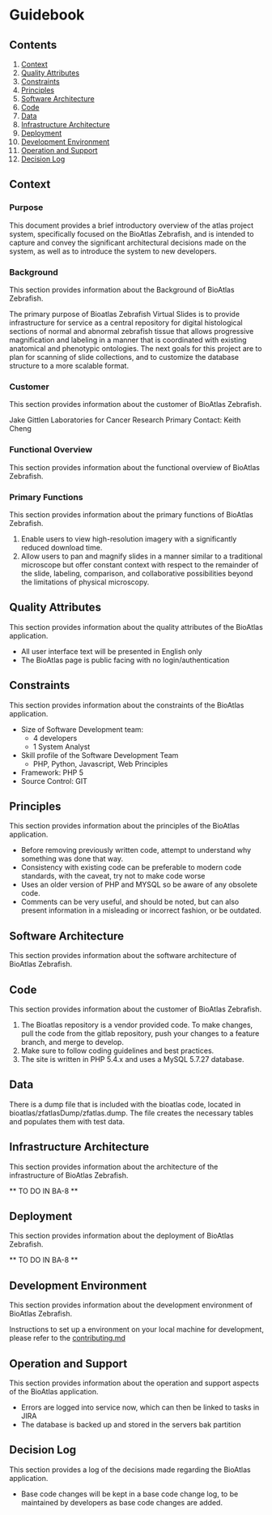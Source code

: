 # Guidebook

## Contents
1. [Context](#context)
1. [Quality Attributes](#quality-attributes)
1. [Constraints](#constraints)
1. [Principles](#principles)
1. [Software Architecture](#software-architecture)
1. [Code](#code)
1. [Data](#data)
1. [Infrastructure Architecture](#infrastructure-architecture)
1. [Deployment](#deployment)
1. [Development Environment](#development-environment)
1. [Operation and Support](#operation-and-support)
1. [Decision Log](#decision-log)

## Context
### Purpose
This document provides a brief introductory overview of the atlas project
system, specifically focused on the BioAtlas Zebrafish, and is intended to capture
and convey the significant architectural decisions made on the system, as well
as to introduce the system to new developers.

### Background
This section provides information about the Background of BioAtlas Zebrafish.

The primary purpose of Bioatlas Zebrafish Virtual Slides is to provide
infrastructure for service as a central repository for digital histological
sections of normal and abnormal zebrafish tissue that allows progressive
magnification and labeling in a manner that is coordinated with existing
anatomical and phenotypic ontologies. The next goals for this project are to
plan for scanning of slide collections, and to customize the database structure
to a more scalable format.

### Customer
This section provides information about the customer of BioAtlas Zebrafish.

Jake Gittlen Laboratories for Cancer Research
Primary Contact: Keith Cheng

### Functional Overview
This section provides information about the functional overview of BioAtlas
Zebrafish.

### Primary Functions
This section provides information about the primary functions of BioAtlas
Zebrafish.

1. Enable users to view high-resolution imagery with a significantly reduced
   download time.
2. Allow users to pan and magnify slides in a manner similar to a traditional
   microscope but offer constant context with respect to the remainder of the
   slide, labeling, comparison, and collaborative possibilities beyond the
   limitations of physical microscopy.

## Quality Attributes
This section provides information about the quality attributes of the BioAtlas
application.

- All user interface text will be presented in English only
- The BioAtlas page is public facing with no login/authentication


## Constraints
This section provides information about the constraints of the BioAtlas
application.

- Size of Software Development team:
    - 4 developers
    - 1 System Analyst
- Skill profile of the Software Development Team
    - PHP, Python, Javascript, Web Principles
- Framework: PHP 5
- Source Control: GIT

## Principles
This section provides information about the principles of the BioAtlas
application.

- Before removing previously written code, attempt to understand why something
  was done that way.
- Consistency with existing code can be preferable to modern code standards,
  with the caveat, try not to make code worse
- Uses an older version of PHP and MYSQL so be aware of any obsolete code.
- Comments can be very useful, and should be noted, but can also present
  information in a misleading or incorrect fashion, or be outdated.


## Software Architecture
This section provides information about the software architecture of BioAtlas
Zebrafish.

## Code
This section provides information about the customer of BioAtlas Zebrafish.

1. The Bioatlas repository is a vendor provided code. To make changes, pull the
   code from the gitlab repository, push your
   changes to a feature branch, and merge to develop.
1. Make sure to follow coding guidelines and best practices.
1. The site is written in PHP 5.4.x and uses a MySQL 5.7.27 database.

## Data
There is a dump file that is included with the bioatlas code, located in
bioatlas/zfatlasDump/zfatlas.dump. The file creates the
necessary tables and populates them with test data.

## Infrastructure Architecture
This section provides information about the architecture of the infrastructure
of BioAtlas Zebrafish.

** TO DO IN BA-8 **

## Deployment
This section provides information about the deployment of BioAtlas Zebrafish.

** TO DO IN BA-8 **


## Development Environment
This section provides information about the development environment of
BioAtlas Zebrafish.

Instructions to set up a environment on your local machine for development,
please refer to the [contributing.md](contributing.md)


## Operation and Support
This section provides information about the operation and support aspects of
the BioAtlas application.

- Errors are logged into service now, which can then be linked to tasks in JIRA
- The database is backed up and stored in the servers bak partition


## Decision Log
This section provides a log of the decisions made regarding the BioAtlas
application.

- Base code changes will be kept in a base code change log, to be maintained by
developers as base code changes are added.
